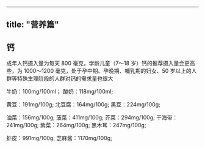 
---
title: "营养篇"
---

## 钙

成年人钙摄入量为每天 800 毫克，学龄儿童（7～18 岁）钙的推荐摄入量会更高些，为 1000～1200 毫克，处于孕中期、孕晚期、哺乳期的妇女、50 岁以上的人群等特殊生理阶段的人群对钙的需求量也很大

牛奶：100mg/100ml；
酸奶：118mg/100ml;

黄豆：191mg/100g;
北豆腐：164mg/100g;
黑豆：224mg/100g;

油菜：156mg/100g;
菠菜：411mg/100g;
芥菜：294mg/100g;
干海带：241mg/100g;
紫菜：264mg/100g;
黑木耳：247mg/100g;

虾皮：991mg/100g;
芝麻酱：1170mg/100g;
